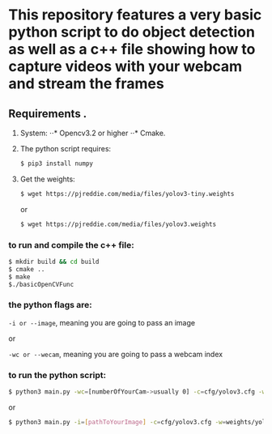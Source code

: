 # This repository features a very basic python script to do object detection as well as a c++ file showing how to capture videos with your webcam and stream the frames

## Requirements .
1. System:
⋅⋅* Opencv3.2 or higher 
⋅⋅* Cmake.

2. The python script requires:
    ``` bash
    $ pip3 install numpy
    ```
3. Get the weights:
    ``` bash
    $ wget https://pjreddie.com/media/files/yolov3-tiny.weights
    ```

    or 

    ``` bash
    $ wget https://pjreddie.com/media/files/yolov3.weights
    ```


### to run and compile the c++ file:
```bash
$ mkdir build && cd build
$ cmake ..
$ make
$./basicOpenCVFunc
```

### the python flags are:
`-i or --image`, meaning you are going to pass an image

or

`-wc or --wecam`, meaning you are going to pass a webcam index

### to run the python script:
```bash
$ python3 main.py -wc=[numberOfYourCam->usually 0] -c=cfg/yolov3.cfg -w=weights/yolov3.weights -cl=data/coco.names
```
or

```bash
$ python3 main.py -i=[pathToYourImage] -c=cfg/yolov3.cfg -w=weights/yolov3.weights -cl=data/coco.names
```